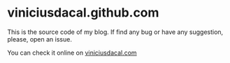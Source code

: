 # viniciusdacal.github.com

This is the source code of my blog.
If find any bug or have any suggestion, please, open an issue.

You can check it online on [viniciusdacal.com](http://viniciusdacal.com)
